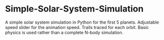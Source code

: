 # Simple-Solar-System-Simulation
A simple solar system simulation in Python for the first 5 planets. 
 Adjustable speed slider for the animation speed. 
 Trails traced for each orbit. 
 Basic physics is used rather than a complete N-body simulation.
